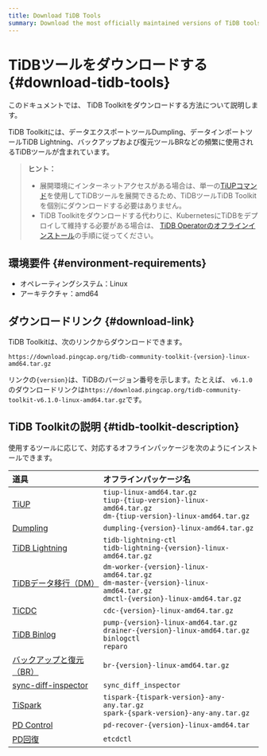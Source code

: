 ```yaml
---
title: Download TiDB Tools
summary: Download the most officially maintained versions of TiDB tools.
---
```


# TiDBツールをダウンロードする {#download-tidb-tools}

このドキュメントでは、 TiDB Toolkitをダウンロードする方法について説明します。

TiDB Toolkitには、データエクスポートツールDumpling、データインポートツールTiDB Lightning、バックアップおよび復元ツールBRなどの頻繁に使用されるTiDBツールが含まれています。

> **ヒント：**
>
> -   展開環境にインターネットアクセスがある場合は、単一の[TiUPコマンド](/tiup/tiup-component-management.md)を使用してTiDBツールを展開できるため、TiDBツールTiDB Toolkitを個別にダウンロードする必要はありません。
> -   TiDB Toolkitをダウンロードする代わりに、KubernetesにTiDBをデプロイして維持する必要がある場合は、 [TiDB Operatorのオフラインインストール](https://docs.pingcap.com/tidb-in-kubernetes/stable/deploy-tidb-operator#offline-installation)の手順に従ってください。

## 環境要件 {#environment-requirements}

-   オペレーティングシステム：Linux
-   アーキテクチャ：amd64

## ダウンロードリンク {#download-link}

TiDB Toolkitは、次のリンクからダウンロードできます。

```
https://download.pingcap.org/tidb-community-toolkit-{version}-linux-amd64.tar.gz
```

リンクの`{version}`は、TiDBのバージョン番号を示します。たとえば、 `v6.1.0`のダウンロードリンクは`https://download.pingcap.org/tidb-community-toolkit-v6.1.0-linux-amd64.tar.gz`です。

## TiDB Toolkitの説明 {#tidb-toolkit-description}

使用するツールに応じて、対応するオフラインパッケージを次のようにインストールできます。

| 道具                                                                          | オフラインパッケージ名                                                                                                                      |
| :-------------------------------------------------------------------------- | :------------------------------------------------------------------------------------------------------------------------------- |
| [TiUP](/tiup/tiup-overview.md)                                              | `tiup-linux-amd64.tar.gz` <br/>`tiup-{tiup-version}-linux-amd64.tar.gz` <br/>`dm-{tiup-version}-linux-amd64.tar.gz`              |
| [Dumpling](/dumpling-overview.md)                                           | `dumpling-{version}-linux-amd64.tar.gz`                                                                                          |
| [TiDB Lightning](/tidb-lightning/tidb-lightning-overview.md)                | `tidb-lightning-ctl` <br/>`tidb-lightning-{version}-linux-amd64.tar.gz`                                                          |
| [TiDBデータ移行（DM）](/dm/dm-overview.md)                                         | `dm-worker-{version}-linux-amd64.tar.gz` <br/>`dm-master-{version}-linux-amd64.tar.gz` <br/>`dmctl-{version}-linux-amd64.tar.gz` |
| [TiCDC](/ticdc/ticdc-overview.md)                                           | `cdc-{version}-linux-amd64.tar.gz`                                                                                               |
| [TiDB Binlog](/tidb-binlog/tidb-binlog-overview.md)                         | `pump-{version}-linux-amd64.tar.gz` <br/>`drainer-{version}-linux-amd64.tar.gz` <br/>`binlogctl` <br/>`reparo`                   |
| [バックアップと復元（BR）](/br/backup-and-restore-overview.md)                         | `br-{version}-linux-amd64.tar.gz`                                                                                                |
| [sync-diff-inspector](/sync-diff-inspector/sync-diff-inspector-overview.md) | `sync_diff_inspector`                                                                                                            |
| [TiSpark](/tispark-overview.md)                                             | `tispark-{tispark-version}-any-any.tar.gz` <br/>`spark-{spark-version}-any-any.tar.gz`                                           |
| [PD Control](/pd-control.md)                                                | `pd-recover-{version}-linux-amd64.tar`                                                                                           |
| [PD回復](/pd-recover.md)                                                      | `etcdctl`                                                                                                                        |
